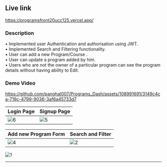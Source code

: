 ## Live link <br>
https://programsfront20ucc125.vercel.app/

### Description
• Implemented user Authentication and authorisation using JWT. <br>
• Implemented Search and Filtering functionality. <br>
• User can add a new Program/Course . <br>
• User can update a program added by him. <br>
• Users who are not the owner of a particular program can see the program details without having ability to Edit. <br>

### Demo Video    

https://github.com/panghal007/Programs_Dash/assets/108991691/3149c4ca-719c-4799-9036-3af6a45733d7 

|                                             Login Page                                                  |                                              Signup Page                                                |
| ----------------------                                                                                  | ----------------------                                                                                  |
| ![6](https://github.com/panghal007/Programs_Dash/assets/108991691/63405b1b-cc0a-4bb1-acac-b4363afca749) | ![5](https://github.com/panghal007/Programs_Dash/assets/108991691/db0a5dc2-6e78-42e8-8ceb-10c004847ef7) |

|                                         Add new Program Form                                            |                                            Search and Filter                                            |
| ----------------------                                                                                  | ----------------------                                                                                  |
| ![4](https://github.com/panghal007/Programs_Dash/assets/108991691/6d68be8c-6da3-4854-91dd-a36534c8afa2) | ![2](https://github.com/panghal007/Programs_Dash/assets/108991691/837d05b0-0a9b-4659-831b-45bbdbe0154f) |

![1](https://github.com/panghal007/Programs_Dash/assets/108991691/1337f41d-9627-4a3e-a97e-adcdaea2df82)

  --------------------------------------------------------------------------------------------------------------------------------------------------------------------------------------------------------------------


